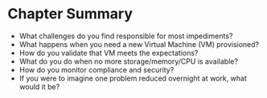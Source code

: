 # Chapter Summary

* What challenges do you find responsible for most impediments?
* What happens when you need a new Virtual Machine \(VM\) provisioned?
* How do you validate that VM meets the expectations?
* What do you do when no more storage/memory/CPU is available?
* How do you monitor compliance and security?
* If you were to imagine one problem reduced overnight at work, what would it be?



